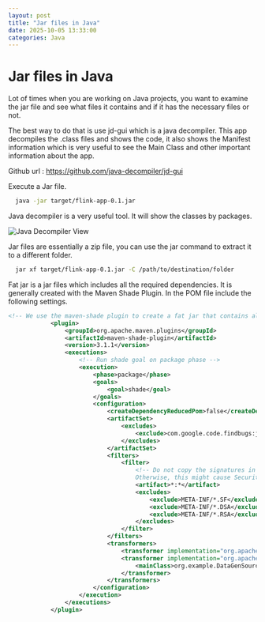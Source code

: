 ```yaml
---
layout: post
title: "Jar files in Java"
date: 2025-10-05 13:33:00
categories: Java
---
```


# Jar files in Java

Lot of times when you are working on Java projects, you want to examine the jar file and see what files it contains and if it has the necessary files or not.

The best way to do that is use jd-gui which is a java decompiler. This app decompiles the .class files and shows the code, it also shows the Manifest information which is very useful to see the Main Class and other important information about the app.

Github url : https://github.com/java-decompiler/jd-gui


Execute  a Jar file.
```bash
  java -jar target/flink-app-0.1.jar
```


Java decompiler is a very useful tool. It will show the classes by packages.


![Java Decompiler View](https://loneshark99.github.io/images/KJava-Decompiler.png "Java Decompiler View")


Jar files are essentially a zip file, you can use the jar command to extract it to a different folder.
```bash
  jar xf target/flink-app-0.1.jar -C /path/to/destination/folder
```

Fat jar is a jar files which includes all the required dependencies. It is generally created with the Maven Shade Plugin. In the POM file include the following settings.

```xml
<!-- We use the maven-shade plugin to create a fat jar that contains all necessary dependencies. -->
			<plugin>
				<groupId>org.apache.maven.plugins</groupId>
				<artifactId>maven-shade-plugin</artifactId>
				<version>3.1.1</version>
				<executions>
					<!-- Run shade goal on package phase -->
					<execution>
						<phase>package</phase>
						<goals>
							<goal>shade</goal>
						</goals>
						<configuration>
							<createDependencyReducedPom>false</createDependencyReducedPom>
							<artifactSet>
								<excludes>
									<exclude>com.google.code.findbugs:jsr305</exclude>
								</excludes>
							</artifactSet>
							<filters>
								<filter>
									<!-- Do not copy the signatures in the META-INF folder.
									Otherwise, this might cause SecurityExceptions when using the JAR. -->
									<artifact>*:*</artifact>
									<excludes>
										<exclude>META-INF/*.SF</exclude>
										<exclude>META-INF/*.DSA</exclude>
										<exclude>META-INF/*.RSA</exclude>
									</excludes>
								</filter>
							</filters>
							<transformers>
								<transformer implementation="org.apache.maven.plugins.shade.resource.ServicesResourceTransformer"/>
								<transformer implementation="org.apache.maven.plugins.shade.resource.ManifestResourceTransformer">
									<mainClass>org.example.DataGenSourceConnector</mainClass>
								</transformer>
							</transformers>
						</configuration>
					</execution>
				</executions>
			</plugin>
```